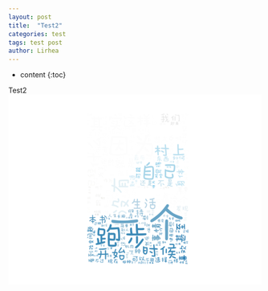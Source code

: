 ```yaml
---
layout: post
title:  "Test2"
categories: test
tags: test post
author: Lirhea
---
```


* content
{:toc}

Test2
![](figure_1.png)